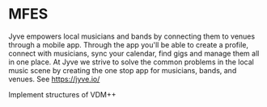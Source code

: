 # MFES

Jyve empowers local musicians and bands by connecting them to venues through a mobile app.
Through the app you'll be able to create a profile, connect with musicians, sync your calendar, find
gigs and manage them all in one place. At Jyve we strive to solve the common problems in the local
music scene by creating the one stop app for musicians, bands, and venues.
See https://jyve.io/

Implement structures of VDM++
